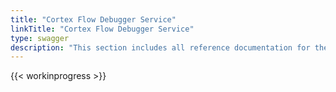 ```yaml
---
title: "Cortex Flow Debugger Service"
linkTitle: "Cortex Flow Debugger Service"
type: swagger
description: "This section includes all reference documentation for the APIs exposed by the Cortex Flow Debugger Service."
---
```


{{< workinprogress >}}
